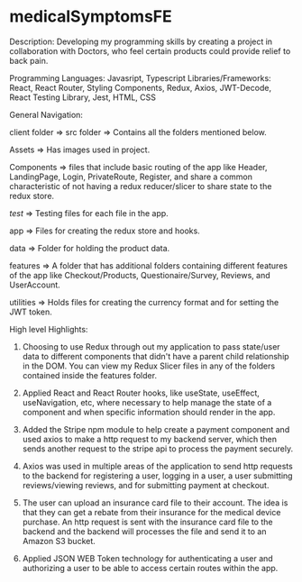 # medicalSymptomsFE

Description: Developing my programming skills by creating a project in collaboration with Doctors, who feel certain products could provide relief to back pain.

Programming Languages: Javasript, Typescript
Libraries/Frameworks: React, React Router, Styling Components, Redux, Axios, JWT-Decode, React Testing Library, Jest, HTML, CSS

General Navigation: 

client folder => src folder => Contains all the folders mentioned below.

Assets => Has images used in project.

Components => files that include basic routing of the app like Header, LandingPage, Login, PrivateRoute, Register, and share a common characteristic of
not having a redux reducer/slicer to share state to the redux store.

_test_ => Testing files for each file in the app.

app => Files for creating the redux store and hooks.

data => Folder for holding the product data.

features => A folder that has additional folders containing different features of the app like Checkout/Products, Questionaire/Survey, Reviews, and UserAccount.

utilities => Holds files for creating the currency format and for setting the JWT token.

High level Highlights:

1. Choosing to use Redux through out my application to pass state/user data to different components that didn't have a parent child relationship in the DOM. You can view my Redux Slicer files in any of the folders contained inside the features folder.

2. Applied React and React Router hooks, like useState, useEffect, useNavigation, etc, where necessary to help manage the state of a component and when specific information should render in the app.

3. Added the Stripe npm module to help create a payment component and used axios to make a http request to my backend server, which then sends another request to the stripe api to process the payment securely.

4. Axios was used in multiple areas of the application to send http requests to the backend for registering a user, logging in a user, a user submitting reviews/viewing reviews, and for submitting payment at checkout.

5. The user can upload an insurance card file to their account. The idea is that they can get a rebate from their insurance for the medical device purchase. An http request is sent with the insurance card file to the backend and the backend will processes the file and send it to an Amazon S3 bucket.

6. Applied JSON WEB Token technology for authenticating a user and authorizing a user to be able to access certain routes within the app.


